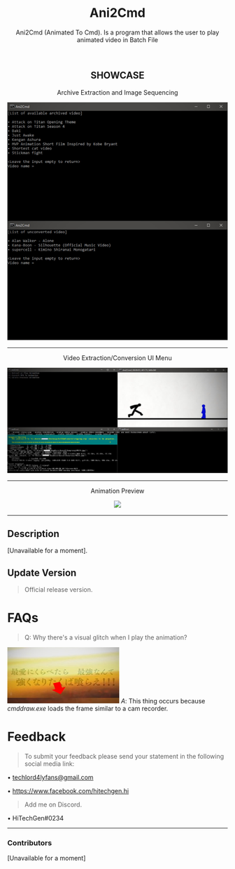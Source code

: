 <h1 align="center">Ani2Cmd</h1>
<p align="center">Ani2Cmd (Animated To Cmd). Is a program that allows the user to play animated video in Batch File</p>
<br>
<h2 align="center">SHOWCASE</h2>
<p align="center">Archive Extraction and Image Sequencing</p>
  
<p align="center"><img src=".github\prev1.jpg"></p>

___
<p align="center">Video Extraction/Conversion UI Menu</p>

<p align="center"><img src=".github\prev2.jpg"></p>

___
<p align="center">Animation Preview</p>

<p align="center"><img src=".github\prev3.gif"></p>

___

## Description
[Unavailable for a moment].

## Update Version
>Official release version.

# FAQs
>Q: Why there's a visual glitch when I play the animation?
<img src=".github\prev4.jpg" width="256px" height="128px">
<em>A</em>: This thing occurs because <em>cmddraw.exe</em> loads the frame similar to a cam recorder.

# Feedback
>To submit your feedback please send your statement in the following social media link:

• techlord4lyfans@gmail.com

• https://www.facebook.com/hitechgen.hi

>Add me on Discord.

• HiTechGen#0234
___
### Contributors
[Unavailable for a moment]
